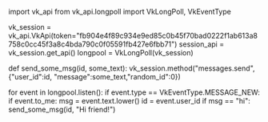 import vk_api
from vk_api.longpoll import VkLongPoll, VkEventType

vk_session = vk_api.VkApi(token="fb904e4f89c934e9ed85c0b45f70bad0222f1ab613a8758c0cc45f3a8c4bda790c0f05591fb427e6fbb71")
session_api = vk_session.get_api()
longpool = VkLongPoll(vk_session)

def send_some_msg(id, some_text):
    vk_session.method("messages.send", {"user_id":id, "message":some_text,"random_id":0})

for event in longpool.listen():
    if event.type == VkEventType.MESSAGE_NEW:
        if event.to_me:
            msg = event.text.lower()
            id = event.user_id
            if msg == "hi":
                send_some_msg(id, "Hi friend!")
